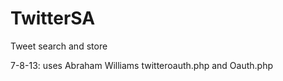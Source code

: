 TwitterSA
=========

Tweet search and store

7-8-13:
uses Abraham Williams twitteroauth.php and Oauth.php


